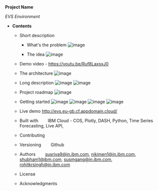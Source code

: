 **Project Name**

_EVS Environment_ 

* **Contents**	
	+ Short description
	  	* What's the problem
	  	![image](https://user-images.githubusercontent.com/86099035/122597035-6b582300-d088-11eb-9d6a-a587120fb7fb.png)

	 	* The idea
	 	![image](https://user-images.githubusercontent.com/86099035/122597151-9a6e9480-d088-11eb-93c0-16c6fdfbc790.png)

	+ Demo video - https://youtu.be/Ruf8LaxsxJ0
	
	+ The architecture
	![image](https://user-images.githubusercontent.com/86099035/122597200-aeb29180-d088-11eb-9faa-070e37e25ebf.png)

	+ Long description
	![image](https://user-images.githubusercontent.com/86099035/122597246-bd994400-d088-11eb-80c6-83af104884a8.png)
	![image](https://user-images.githubusercontent.com/86099035/122597307-d0137d80-d088-11eb-8a93-da5450282af5.png)

	+ Project roadmap
	![image](https://user-images.githubusercontent.com/86099035/122597415-f0433c80-d088-11eb-939e-770e96db3ed8.png)

	
	+ Getting started
	![image](https://user-images.githubusercontent.com/86099035/122597525-18cb3680-d089-11eb-9b40-ecc5f1fd6cbe.png)
	![image](https://user-images.githubusercontent.com/86099035/122597544-21bc0800-d089-11eb-9951-5237fd84f0ee.png)
	![image](https://user-images.githubusercontent.com/86099035/122597569-2aacd980-d089-11eb-8c9d-26e6f5d69b9a.png)
	![image](https://user-images.githubusercontent.com/86099035/122597677-5f209580-d089-11eb-9c0e-3687ac721529.png)

	+ Live demo
	http://evs.eu-gb.cf.appdomain.cloud/
	+ Built with
	&nbsp;&nbsp;&nbsp;&nbsp;&nbsp;&nbsp; IBM Cloud - COS, Plotly, DASH, Python, Time Series Forecasting, Live API, 
	+ Contributing
	+ Versioning
	&nbsp;&nbsp;&nbsp;&nbsp;&nbsp;&nbsp; Github
	+ Authors
	&nbsp;&nbsp;&nbsp;&nbsp;&nbsp;&nbsp; susriva9@in.ibm.com, nikimen1@in.ibm.com, shubham1@ibm.com, susmgang@in.ibm.com, rohitkrsingh@in.ibm.com
	+ License
	+ Acknowledgments











